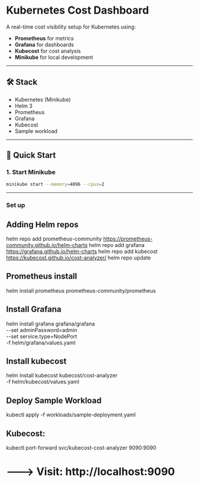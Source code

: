 # Kubernetes Cost Dashboard

A real-time cost visibility setup for Kubernetes using:

- **Prometheus** for metrics
- **Grafana** for dashboards
- **Kubecost** for cost analysis
- **Minikube** for local development

---

## 🛠 Stack

- Kubernetes (Minikube)
- Helm 3
- Prometheus
- Grafana
- Kubecost
- Sample workload

---

## 🚀 Quick Start

### 1. Start Minikube

```bash
minikube start --memory=4096 --cpus=2
```

---
### Set up

## Adding Helm repos

helm repo add prometheus-community https://prometheus-community.github.io/helm-charts
helm repo add grafana https://grafana.github.io/helm-charts
helm repo add kubecost https://kubecost.github.io/cost-analyzer/
helm repo update

## Prometheus install 

helm install prometheus prometheus-community/prometheus


## Install Grafana

helm install grafana grafana/grafana \
  --set adminPassword=admin \
  --set service.type=NodePort \
  -f helm/grafana/values.yaml

## Install kubecost

helm install kubecost kubecost/cost-analyzer \
  -f helm/kubecost/values.yaml


##  Deploy Sample Workload

kubectl apply -f workloads/sample-deployment.yaml


## Kubecost:

kubectl port-forward svc/kubecost-cost-analyzer 9090:9090
# ---> Visit: http://localhost:9090

